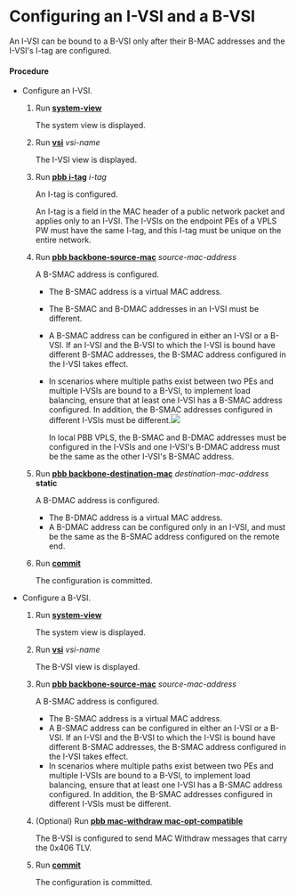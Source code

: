Configuring an I-VSI and a B-VSI
================================

An I-VSI can be bound to a B-VSI only after their B-MAC addresses and the I-VSI's I-tag are configured.

#### Procedure

* Configure an I-VSI.
  1. Run [**system-view**](cmdqueryname=system-view)
     
     
     
     The system view is displayed.
  2. Run [**vsi**](cmdqueryname=vsi) *vsi-name*
     
     
     
     The I-VSI view is displayed.
  3. Run [**pbb i-tag**](cmdqueryname=pbb+i-tag) *i-tag*
     
     
     
     An I-tag is configured.
     
     
     
     An I-tag is a field in the MAC header of a public network packet and applies only to an I-VSI. The I-VSIs on the endpoint PEs of a VPLS PW must have the same I-tag, and this I-tag must be unique on the entire network.
  4. Run [**pbb backbone-source-mac**](cmdqueryname=pbb+backbone-source-mac) *source-mac-address*
     
     
     
     A B-SMAC address is configured.
     
     
     
     + The B-SMAC address is a virtual MAC address.
     + The B-SMAC and B-DMAC addresses in an I-VSI must be different.
     + A B-SMAC address can be configured in either an I-VSI or a B-VSI. If an I-VSI and the B-VSI to which the I-VSI is bound have different B-SMAC addresses, the B-SMAC address configured in the I-VSI takes effect.
     + In scenarios where multiple paths exist between two PEs and multiple I-VSIs are bound to a B-VSI, to implement load balancing, ensure that at least one I-VSI has a B-SMAC address configured. In addition, the B-SMAC addresses configured in different I-VSIs must be different.![](../../../../public_sys-resources/note_3.0-en-us.png) 
       
       In local PBB VPLS, the B-SMAC and B-DMAC addresses must be configured in the I-VSIs and one I-VSI's B-DMAC address must be the same as the other I-VSI's B-SMAC address.
  5. Run [**pbb backbone-destination-mac**](cmdqueryname=pbb+backbone-destination-mac) *destination-mac-address* **static**
     
     
     
     A B-DMAC address is configured.
     
     
     
     + The B-DMAC address is a virtual MAC address.
     + A B-DMAC address can be configured only in an I-VSI, and must be the same as the B-SMAC address configured on the remote end.
  6. Run [**commit**](cmdqueryname=commit)
     
     
     
     The configuration is committed.
* Configure a B-VSI.
  1. Run [**system-view**](cmdqueryname=system-view)
     
     
     
     The system view is displayed.
  2. Run [**vsi**](cmdqueryname=vsi) *vsi-name*
     
     
     
     The B-VSI view is displayed.
  3. Run [**pbb backbone-source-mac**](cmdqueryname=pbb+backbone-source-mac) *source-mac-address*
     
     
     
     A B-SMAC address is configured.
     
     
     
     + The B-SMAC address is a virtual MAC address.
     + A B-SMAC address can be configured in either an I-VSI or a B-VSI. If an I-VSI and the B-VSI to which the I-VSI is bound have different B-SMAC addresses, the B-SMAC address configured in the I-VSI takes effect.
     + In scenarios where multiple paths exist between two PEs and multiple I-VSIs are bound to a B-VSI, to implement load balancing, ensure that at least one I-VSI has a B-SMAC address configured. In addition, the B-SMAC addresses configured in different I-VSIs must be different.
  4. (Optional) Run [**pbb mac-withdraw mac-opt-compatible**](cmdqueryname=pbb+mac-withdraw+mac-opt-compatible)
     
     
     
     The B-VSI is configured to send MAC Withdraw messages that carry the 0x406 TLV.
  5. Run [**commit**](cmdqueryname=commit)
     
     
     
     The configuration is committed.